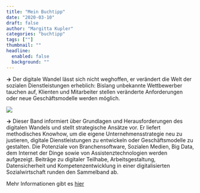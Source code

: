 ```yaml
---
title: "Mein Buchtipp"
date: "2020-03-10"
draft: false
author: "Margitta Kupler"
categories: "buchtipp"
tags: [""]
thumbnail: ""
headline:
  enabled: false
  background: ""
---
```


**→** Der digitale Wandel lässt sich nicht weghoffen, er verändert die Welt
der sozialen Dienstleistungen erheblich: Bislang unbekannte Wettbewerber
tauchen auf, Klienten und Mitarbeiter stellen veränderte Anforderungen oder
neue Geschäftsmodelle werden möglich.

<!--more-->

![](https://images-na.ssl-images-amazon.com/images/I/41tm5BYW7lL._SX335_BO1,204,203,200_.jpg)

**→** Dieser Band informiert über Grundlagen und Herausforderungen des
digitalen Wandels und stellt strategische Ansätze vor. Er liefert methodisches
Knowhow, um die eigene Unternehmensstrategie neu zu justieren, digitale
Dienstleistungen zu entwickeln oder Geschäftsmodelle zu gestalten. Die
Potenziale von Branchensoftware, Sozialen Medien, Big Data, dem Internet der
Dinge sowie von Assistenztechnologien werden aufgezeigt. Beiträge zu digitaler
Teilhabe, Arbeitsgestaltung, Datensicherheit und Kompetenzentwicklung in einer
digitalisierten Sozialwirtschaft runden den Sammelband ab.

Mehr Informationen gibt es [hier](https://www.nomos-shop.de/Kreidenweis-Digitaler-Wandel-Sozialwirtschaft/productview.aspx?product=30116 "Buchtipp")